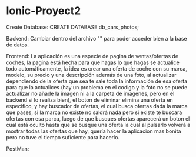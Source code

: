 # Ionic-Proyect2

Create Database:
CREATE DATABASE db_cars_photos;

Backend:
Cambiar dentro del archivo "" para poder acceder bien a la base de datos.

Frontend:
La aplicación es una especie de pagina de ventas/ofertas de coches, la pagina está hecha para que hagas lo que hagas se actualice todo automáticamente,
la idea es crear una oferta de coche con su marca, modelo, su precio y una descripción además de una foto, al actualizar dependiendo de la oferta que sea
te sale toda la información de esa oferta para que la actualices (hay un problema en el codigo y la foto no se puede actualizar no añade la imagen ni a 
la carpeta de imagenes, pero en el backend si lo realiza bien), el boton de eliminar elimina una oferta en especifico, y hay buscador de ofertas, el cual
busca ofertas dada la marca que pases, si la marca no existe no saldrá nada pero si existe te buscara ofertas con esa parca, luego de que busques ofertas
aparecerá un boton el cual está oculto hasta que se busque una oferta la cual al pulsarlo volverá a mostrar todas las ofertas que hay, quería hacer la 
aplicacion mas bonita pero no tuve el tiempo suficiente para hacerlo.

PostMan:
